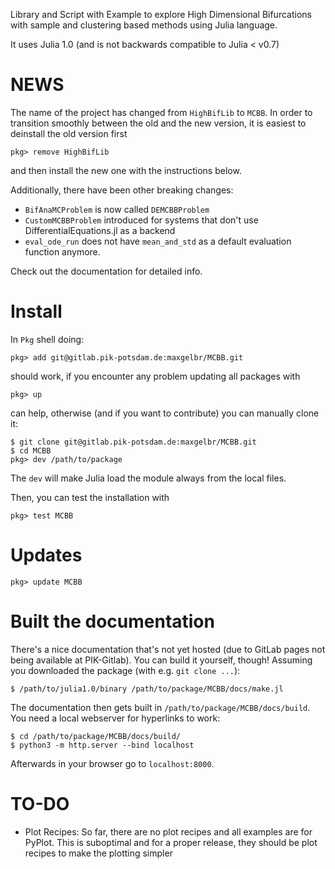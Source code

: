 Library and Script with Example to explore High Dimensional Bifurcations with sample and clustering based methods using Julia language.

It uses Julia 1.0 (and is not backwards compatible to Julia < v0.7)

# NEWS

The name of the project has changed from `HighBifLib` to `MCBB`. In order to transition smoothly between the old and the new version, it is easiest to deinstall the old version first

```
pkg> remove HighBifLib
```

and then install the new one with the instructions below.

Additionally, there have been other breaking changes:
* `BifAnaMCProblem` is now called `DEMCBBProblem`
* `CustomMCBBProblem` introduced for systems that don't use DifferentialEquations.jl as a backend
* `eval_ode_run` does not have `mean_and_std` as a default evaluation function anymore.

Check out the documentation for detailed info.

# Install

In `Pkg` shell doing:
```
pkg> add git@gitlab.pik-potsdam.de:maxgelbr/MCBB.git
```
should work, if you encounter any problem updating all packages with
```
pkg> up
```
can help, otherwise (and if you want to contribute) you can manually clone it:
```
$ git clone git@gitlab.pik-potsdam.de:maxgelbr/MCBB.git
$ cd MCBB
pkg> dev /path/to/package
```
The `dev` will make Julia load the module always from the local files.

Then, you can test the installation with
```
pkg> test MCBB
```

# Updates

```
pkg> update MCBB
```

# Built the documentation

There's a nice documentation that's not yet hosted (due to GitLab pages not being available at PIK-Gitlab). You can build it yourself, though! Assuming you downloaded the package (with e.g. `git clone ...`):

```
$ /path/to/julia1.0/binary /path/to/package/MCBB/docs/make.jl
```
The documentation then gets built in `/path/to/package/MCBB/docs/build`. You need a local webserver for hyperlinks to work:
```
$ cd /path/to/package/MCBB/docs/build/
$ python3 -m http.server --bind localhost
```
Afterwards in your browser go to `localhost:8000`.

# TO-DO

* Plot Recipes: So far, there are no plot recipes and all examples are for PyPlot. This is suboptimal and for a proper release, they should be plot recipes to make the plotting simpler 
